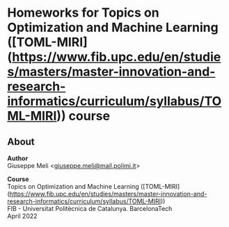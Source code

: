 # Homeworks for Topics on Optimization and Machine Learning ([TOML-MIRI] (https://www.fib.upc.edu/en/studies/masters/master-innovation-and-research-informatics/curriculum/syllabus/TOML-MIRI)) course

## About
**Author**  
Giuseppe Meli &lt;giuseppe.meli@mail.polimi.it&gt;

**Course**  
Topics on Optimization and Machine Learning ([TOML-MIRI] (https://www.fib.upc.edu/en/studies/masters/master-innovation-and-research-informatics/curriculum/syllabus/TOML-MIRI))  
FIB - Universitat Politècnica de Catalunya. BarcelonaTech  
April 2022 
